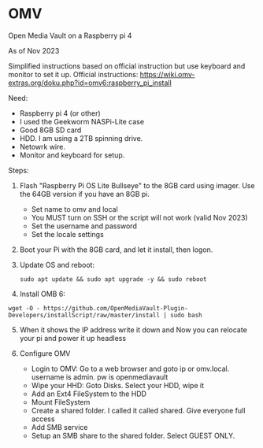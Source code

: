 # OMV
Open Media Vault on a Raspberry pi 4

As of Nov 2023

Simplified instructions based on official instruction but use keyboard and monitor to set it up.
Official instructions: https://wiki.omv-extras.org/doku.php?id=omv6:raspberry_pi_install

Need:
  -  Raspberry pi 4 (or other)
  -  I used the Geekworm NASPi-Lite case
  -  Good 8GB SD card
  -  HDD.  I am using a 2TB spinning drive.
  -  Netowrk wire.
  -  Monitor and keyboard for setup.

Steps:
  1) Flash "Raspberry Pi OS Lite Bullseye" to the 8GB card using imager.  Use the 64GB version if you have an 8GB pi.
     - Set name to omv and local
     - You MUST turn on SSH or the script will not work (valid Nov 2023)
     - Set the username and password
     - Set the locale settings

  2) Boot your Pi with the 8GB card, and let it install, then logon. 
     
  3) Update OS and reboot:

         sudo apt update && sudo apt upgrade -y && sudo reboot
     
  4) Install OMB 6:

    wget -O - https://github.com/OpenMediaVault-Plugin-Developers/installScript/raw/master/install | sudo bash
    
  5) When it shows the IP address write it down and Now you can relocate your pi and power it up headless
     
  6) Configure OMV
     - Login to OMV: Go to a web browser and goto ip or omv.local.  username is admin.  pw is openmediavault
     - Wipe your HHD:  Goto Disks. Select your HDD, wipe it
     - Add an Ext4 FileSystem to the HDD
     - Mount FileSystem
     - Create a shared folder.  I called it called shared.  Give everyone full access
     - Add SMB service
     - Setup an SMB share to the shared folder.  Select GUEST ONLY.
